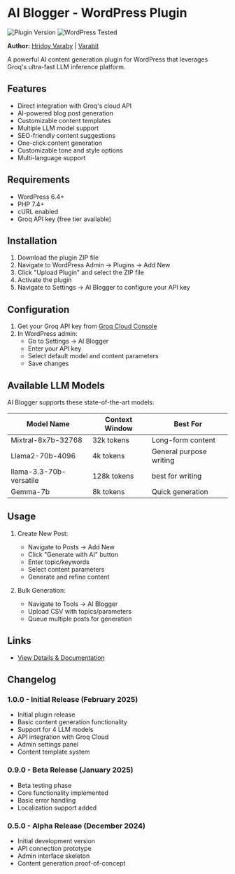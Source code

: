 # AI Blogger - WordPress Plugin

![Plugin Version](https://img.shields.io/badge/Version-1.0.2-blue)
![WordPress Tested](https://img.shields.io/badge/WordPress-6.4+-green)

**Author:** [Hridoy Varaby](https://github.com/HridoyVaraby) | [Varabit](https://varabit.com)

A powerful AI content generation plugin for WordPress that leverages Groq's ultra-fast LLM inference platform.

## Features

- Direct integration with Groq's cloud API
- AI-powered blog post generation
- Customizable content templates
- Multiple LLM model support
- SEO-friendly content suggestions
- One-click content generation
- Customizable tone and style options
- Multi-language support

## Requirements

- WordPress 6.4+
- PHP 7.4+
- cURL enabled
- Groq API key (free tier available)

## Installation

1. Download the plugin ZIP file
2. Navigate to WordPress Admin → Plugins → Add New
3. Click "Upload Plugin" and select the ZIP file
4. Activate the plugin
5. Navigate to Settings → AI Blogger to configure your API key

## Configuration

1. Get your Groq API key from [Groq Cloud Console](https://console.groq.com)
2. In WordPress admin:
   - Go to Settings → AI Blogger
   - Enter your API key
   - Select default model and content parameters
   - Save changes

## Available LLM Models

AI Blogger supports these state-of-the-art models:

| Model Name          | Context Window | Best For                  |
|---------------------|----------------|---------------------------|
| Mixtral-8x7b-32768  | 32k tokens     | Long-form content         |
| Llama2-70b-4096     | 4k tokens      | General purpose writing   |
| llama-3.3-70b-versatile      | 128k tokens      | best for writing         |
| Gemma-7b            | 8k tokens      | Quick generation          |

## Usage

1. Create New Post:
   - Navigate to Posts → Add New
   - Click "Generate with AI" button
   - Enter topic/keywords
   - Select content parameters
   - Generate and refine content

2. Bulk Generation:
   - Navigate to Tools → AI Blogger
   - Upload CSV with topics/parameters
   - Queue multiple posts for generation

## Links

- [View Details & Documentation](https://github.com/HridoyVaraby/Groq-Blogger)

## Changelog

### 1.0.0 - Initial Release (February 2025)

- Initial plugin release
- Basic content generation functionality
- Support for 4 LLM models
- API integration with Groq Cloud
- Admin settings panel
- Content template system

### 0.9.0 - Beta Release (January 2025)

- Beta testing phase
- Core functionality implemented
- Basic error handling
- Localization support added

### 0.5.0 - Alpha Release (December 2024)

- Initial development version
- API connection prototype
- Admin interface skeleton
- Content generation proof-of-concept
